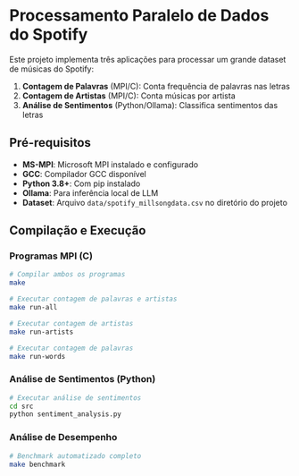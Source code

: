 # Processamento Paralelo de Dados do Spotify

Este projeto implementa três aplicações para processar um grande dataset de músicas do Spotify:

1. **Contagem de Palavras** (MPI/C): Conta frequência de palavras nas letras
2. **Contagem de Artistas** (MPI/C): Conta músicas por artista  
3. **Análise de Sentimentos** (Python/Ollama): Classifica sentimentos das letras

## Pré-requisitos

- **MS-MPI**: Microsoft MPI instalado e configurado
- **GCC**: Compilador GCC disponível 
- **Python 3.8+**: Com pip instalado
- **Ollama**: Para inferência local de LLM
- **Dataset**: Arquivo `data/spotify_millsongdata.csv` no diretório do projeto

## Compilação e Execução

### Programas MPI (C)

```bash
# Compilar ambos os programas
make

# Executar contagem de palavras e artistas
make run-all

# Executar contagem de artistas
make run-artists

# Executar contagem de palavras
make run-words
```

### Análise de Sentimentos (Python)

```bash
# Executar análise de sentimentos
cd src
python sentiment_analysis.py
```

### Análise de Desempenho

```bash
# Benchmark automatizado completo
make benchmark
```
